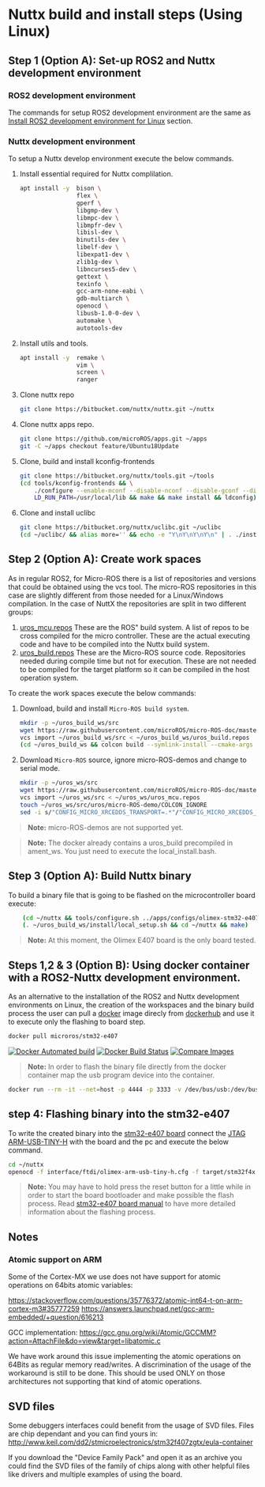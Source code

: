 # Nuttx build and install steps (Using Linux)

## Step 1 (Option A): Set-up ROS2 and Nuttx development environment

### ROS2 development environment

The commands for setup ROS2 development environment are the same as [Install ROS2 development environment for Linux](./Linux_build_and_install_steps.md#step-1-(option-a):-install-ros2-development-environment) section.

### Nuttx development environment

To setup a Nuttx develop environment execute the below commands. 

1. Install essential required for Nuttx complilation.

    ```bash
    apt install -y  bison \
                    flex \
                    gperf \
                    libgmp-dev \
                    libmpc-dev \
                    libmpfr-dev \
                    libisl-dev \
                    binutils-dev \
                    libelf-dev \
                    libexpat1-dev \
                    zlib1g-dev \
                    libncurses5-dev \
                    gettext \
                    texinfo \
                    gcc-arm-none-eabi \
                    gdb-multiarch \
                    openocd \
                    libusb-1.0-0-dev \
                    automake \
                    autotools-dev
    ```

1. Install utils and tools.
    ```bash 
    apt install -y  remake \
                    vim \
                    screen \
                    ranger
    ```

1. Clone nuttx repo
    ```bash
    git clone https://bitbucket.com/nuttx/nuttx.git ~/nuttx
    ```

1. Clone nuttx apps repo.
    ```bash
    git clone https://github.com/microROS/apps.git ~/apps 
    git -C ~/apps checkout feature/Ubuntu18Update
    ```

1. Clone, build and install kconfig-frontends 
    ```bash
    git clone https://bitbucket.org/nuttx/tools.git ~/tools
    (cd tools/kconfig-frontends && \
        ./configure --enable-mconf --disable-nconf --disable-gconf --disable-qconf && \
        LD_RUN_PATH=/usr/local/lib && make && make install && ldconfig)
    ```

1. Clone and install uclibc
    ```bash
    git clone https://bitbucket.org/nuttx/uclibc.git ~/uclibc
    (cd ~/uclibc/ && alias more='' && echo -e "Y\nY\nY\nY\n" | . ./install.sh ~/nuttx)
    ```

## Step 2 (Option A): Create work spaces

As in regular ROS2, for Micro-ROS there is a list of repositories and versions that could be obtained using the vcs tool.
The micro-ROS repositories in this case are slightly different from those needed for a Linux/Windows compilation.
In the case of NuttX the repositories are split in two different groups:

1. [uros_mcu.repos](repos/mcu/uros_mcu.repos) These are the ROS" build system.
A list of repos to be cross compiled for the micro controller.
These are the actual executing code and have to be compiled into the Nuttx build system.
1. [uros_build.repos](repos/mcu/uros_build.repos) These are the Micro-ROS source code.
Repositories needed during compile time but not for execution. 
These are not needed to be compiled for the target platform so it can be compiled in the host operation system.

To create the work spaces execute the below commands:

1. Download, build and install `Micro-ROS build system`.
    ```bash
    mkdir -p ~/uros_build_ws/src
    wget https://raw.githubusercontent.com/microROS/micro-ROS-doc/master/repos/mcu/uros_build.repos -O ~/uros_build_ws/uros_build.repos
    vcs import ~/uros_build_ws/src < ~/uros_build_ws/uros_build.repos
    (cd ~/uros_build_ws && colcon build --symlink-install --cmake-args -DBUILD_TESTING=OFF)
    ```

1. Download `Micro-ROS` source, ignore micro-ROS-demos and change to serial mode.
    ```bash
    mkdir -p ~/uros_ws/src 
    wget https://raw.githubusercontent.com/microROS/micro-ROS-doc/master/repos/mcu/uros_mcu.repos -O ~/uros_ws/uros_mcu.repos 
    vcs import ~/uros_ws/src < ~/uros_ws/uros_mcu.repos
    touch ~/uros_ws/src/uros/micro-ROS-demo/COLCON_IGNORE
    sed -i s/"CONFIG_MICRO_XRCEDDS_TRANSPORT=.*"/"CONFIG_MICRO_XRCEDDS_TRANSPORT=serial"/g ~/uros_ws/src/uros/rmw-microxrcedds/rmw_microxrcedds_c/rmw_microxrcedds.config
    ```

> **Note:** micro-ROS-demos are not supported yet.

> **Note:** The docker already contains a uros_build precompiled in ament_ws. You just need to execute the local_install.bash.

## Step 3 (Option A): Build Nuttx binary

To build a binary file that is going to be flashed on the microcontroller board execute:

```bash
    (cd ~/nuttx && tools/configure.sh ../apps/configs/olimex-stm32-e407/uros/)
    (. ~/uros_build_ws/install/local_setup.sh && cd ~/nuttx && make)
```

> **Note:** At this moment, the Olimex E407 board is the only board tested.


## Steps 1,2 & 3 (Option B): Using docker container with a ROS2-Nuttx development environment.

As an alternative to the installation of the ROS2 and Nuttx development environments on Linux, the creation of the workspaces and the binary build process the user can pull a [docker](https://docs.docker.com/install/linux/docker-ce/ubuntu/) image direcly from [dockerhub](https://hub.docker.com/r/microros/stm32-e407/) and use it to execute only the flashing to board step.

```bash
docker pull microros/stm32-e407
```

[![Docker Automated build](https://img.shields.io/docker/automated/microros/stm32-e407.svg?logo=docker)](https://hub.docker.com/r/microros/stm32-e407/)
[![Docker Build Status](https://img.shields.io/docker/build/microros/stm32-e407.svg?label=Last%20build)](https://hub.docker.com/r/microros/stm32-e407/)
[![Compare Images](https://images.microbadger.com/badges/image/microros/stm32-e407.svg)](https://microbadger.com/images/microros/stm32-e407)


> **Note:** In order to flash the binary file directly from the docker container map the usb program device into the container.

```bash
docker run --rm -it --net=host -p 4444 -p 3333 -v /dev/bus/usb:/dev/bus/usb --privileged microros/stm32-e407
```

## step 4: Flashing binary into the stm32-e407

To write the created binary into the [stm32-e407 board](https://www.olimex.com/Products/ARM/ST/STM32-E407/open-source-hardware) connect the [JTAG ARM-USB-TINY-H](https://www.olimex.com/Products/ARM/JTAG/ARM-USB-TINY-H/) with the board and the pc and execute the below command.

```bash
cd ~/nuttx
openocd -f interface/ftdi/olimex-arm-usb-tiny-h.cfg -f target/stm32f4x.cfg -c init -c "reset halt" -c "flash write_image erase nuttx.bin 0x08000000"
```

> **Note:** You may have to hold press the reset button for a little while in order to start the board bootloader and make possible the flash process.
Read [stm32-e407 board manual](https://www.olimex.com/Products/ARM/ST/STM32-E407/resources/STM32-E407.pdf) to have more detailed information about the flashing process.

## Notes

### Atomic support on ARM

Some of the Cortex-MX we use does not have support for atomic operations on 64bits atomic variables:

https://stackoverflow.com/questions/35776372/atomic-int64-t-on-arm-cortex-m3#35777259
https://answers.launchpad.net/gcc-arm-embedded/+question/616213

GCC implementation:
https://gcc.gnu.org/wiki/Atomic/GCCMM?action=AttachFile&do=view&target=libatomic.c

We have work around this issue implementing the atomic operations on 64Bits as regular memory read/writes.
A discrimination of the usage of the workaround is still to be done. This should be used ONLY on those architectures not supporting that kind of atomic operations.

## SVD files

Some debuggers interfaces could benefit from the usage of SVD files.
Files are chip dependant and you can find yours in:
http://www.keil.com/dd2/stmicroelectronics/stm32f407zgtx/eula-container

If you download the "Device Family Pack" and open it as an archive you could find the SVD files of the family of chips along with other helpful files like drivers and multiple examples of using the board.
